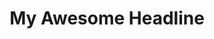 ---
title: "My Awesome Headline"
description: "My awesome content."
heroComponent:
  title: "My Awesome Headline"
  content: "Lorem ipsum dolor sit amet."
---
